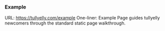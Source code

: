 ### Example

URL: https://tullyelly.com/example
One-liner: Example Page guides tullyelly newcomers through the standard static page walkthrough.
